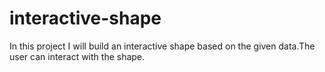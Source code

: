 # interactive-shape

In this project I will build an interactive shape based on the given data.The user can interact with the shape.